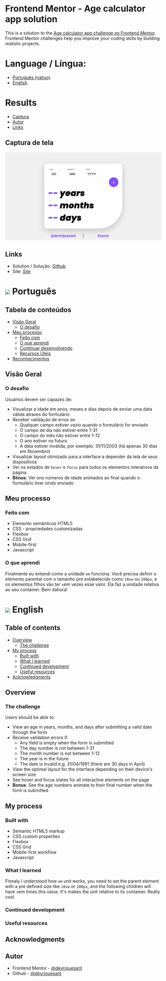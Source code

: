 # Frontend Mentor - Age calculator app solution

This is a solution to the [Age calculator app challenge on Frontend Mentor](https://www.frontendmentor.io/challenges/age-calculator-app-dF9DFFpj-Q). Frontend Mentor challenges help you improve your coding skills by building realistic projects. 

# Language / Língua:
- [Português (nativo)](#-português)
- [English](#-english)

# Results
- [Captura](#captura-de-tela)
- [Autor](#autor)
- [Links](#links)

## Captura de tela

![](./screenshot.png)


## Links

- Solution / Solução: [Github](https://github.com/devriquesant/FrontendMentor-Projects/tree/main/Projects/Age-calculator-app-main)
- Site: [Site](https://devriquesant.github.io/FrontendMentor-Projects/Projects/Age-calculator-app-main/)

# <img src="https://cdn-icons-png.flaticon.com/512/9906/9906449.png" width="30px"/> Português

## Tabela de conteúdos


- [Visão Geral](#visão-geral)
  - [O desafio](#o-desafio)
- [Meu processo](#meu-processo)
  - [Feito com](#feito-com)
  - [O que aprendi](#o-que-aprendi)
  - [Continuar desenvolvendo](#continuar-desenvolvendo)
  - [Recursos Úteis](#recursos-úteis)
- [Reconhecimentos](#reconhecimentos)

## Visão Geral

### O desafio

Usuários devem ser capazes de:

- Visualizar a idade em anos, meses e dias depois de enviar uma data válida atraves do formulário
- Receber validação de erros se:
  - Qualquer campo estiver vazio quando o formulário for enviado
  - O campo de dia não estiver entre 1-31
  - O campo do mês não estiver entre 1-12
  - O ano estiver no futuro
  - A data estiver inválida, por exemplo: 31/11/2003 (há apenas 30 dias em Novembro)
- Visualizar  layout otimizado para a interface a depender da tela de seus dispositivos
- Ver os estados de `hover` e `focus` para todos os elementos interativos da página
- **Bônus**: Ver ons números de idade animados ao final quando o formulário tiver sindo enviado


## Meu processo

### Feito com

- Elemento semânticos HTML5
- CSS - propriedades customizadas
- Flexbox
- CSS Grid
- Mobile-first
- Javascript


### O que aprendi

Finalmente eu entendi como a unidade `em` funciona. Você precisa definir o elemento parental com o tamanho pre estabelecido como `10vw` ou `100px`, e os elementos filhos vão ter `x`em vezes esse valor. Ela faz a unidade relativa ao seu container. Bem dahora!


# <img src="https://cdn-icons-png.flaticon.com/512/3909/3909383.png" width="30px"/> English


## Table of contents

- [Overview](#overview)
  - [The challenge](#the-challenge)
- [My process](#my-process)
  - [Built with](#built-with)
  - [What I learned](#what-i-learned)
  - [Continued development](#continued-development)
  - [Useful resources](#useful-resources)
- [Acknowledgments](#acknowledgments)


## Overview

### The challenge

Users should be able to:

- View an age in years, months, and days after submitting a valid date through the form
- Receive validation errors if:
  - Any field is empty when the form is submitted
  - The day number is not between 1-31
  - The month number is not between 1-12
  - The year is in the future
  - The date is invalid e.g. 31/04/1991 (there are 30 days in April)
- View the optimal layout for the interface depending on their device's screen size
- See hover and focus states for all interactive elements on the page
- **Bonus**: See the age numbers animate to their final number when the form is submitted

## My process

### Built with

- Semantic HTML5 markup
- CSS custom properties
- Flexbox
- CSS Grid
- Mobile-first workflow
- Javascript


### What I learned

Finnaly I understood how `em` unit works, you need to set the parent element with a pre defined size like `10vw` or `100px`, and the following children will have `x`em times this value. It's makes the unit relative to its container. Really cool


### Continued development
<continar desenvolvendo>


### Useful resources
<recursos uteis>


## Acknowledgments
<reconhecimentos>


## Autor

- Frontend Mentor - [@devriquesant](https://www.frontendmentor.io/profile/devriquesant)
- Github - [@devriquesant](https://github.com/devriquesant)
